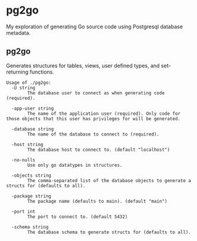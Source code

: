 # pg2go

My exploration of generating Go source code using Postgresql database metadata.

## pg2go

Generates structures for tables, views, user defined types, and set-returning functions.


    Usage of ./pg2go:
      -U string
            The database user to connect as when generating code (required).

      -app-user string
            The name of the application user (required). Only code for those objects that this user has privileges for will be generated.

      -database string
            The name of the database to connect to (required).

      -host string
            The database host to connect to. (default "localhost")

      -no-nulls
            Use only go datatypes in structures.

      -objects string
            The comma-separated list of the database objects to generate a structs for (defaults to all).

      -package string
            The package name (defaults to main). (default "main")

      -port int
            The port to connect to. (default 5432)

      -schema string
            The database schema to generate structs for (defaults to all).
